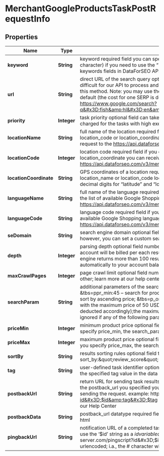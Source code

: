 

# MerchantGoogleProductsTaskPostRequestInfo


## Properties

| Name | Type | Description | Notes |
|------------ | ------------- | ------------- | -------------|
|**keyword** | **String** | keyword required field you can specify up to 700 characters in the keyword filed all %## will be decoded (plus character ‘+’ will be decoded to a space character) if you need to use the “%” character for your keyword, please specify it as “%25”; learn more about rules and limitations of keyword and keywords fields in DataForSEO APIs in this Help Center article |  [optional] |
|**url** | **String** | direct URL of the search query optional field you can specify a direct URL and we will sort it out to the necessary fields. Note that this method is the most difficult for our API to process and also requires you to specify the exact language and location in the URL. In most cases, we wouldn’t recommend using this method. Note: you may use the &amp;udm&#x3D;28 parameter in the direct URL to use the new Google Shopping markup with 40 SERP results returned by default (the cost for one SERP is deducted accordingly);the maximum depth is 200; this parameter must be specified without tbm&#x3D;shop ; example: https://www.google.com/search?q&#x3D;fish&amp;hl&#x3D;en&amp;gl&#x3D;US&amp;gws_rd&#x3D;cr&amp;uule&#x3D;w+CAIQIFISCQs2MuSEtepUEUK33kOSuTsc&amp;udm&#x3D;28 |  [optional] |
|**priority** | **Integer** | task priority optional field can take the following values: 1 – normal execution priority (set by default) 2 – high execution priority You will be additionally charged for the tasks with high execution priority. The cost can be calculated on the Pricing page. |  [optional] |
|**locationName** | **String** | full name of the location required field if you don’t specify location_code or location_coordinate if you use this field, you don’t need to specify location_code or location_coordinate you can receive the list of available Google Shopping locations with their location_name by making a separate request to the https://api.dataforseo.com/v3/merchant/google/locations example: London,England,United Kingdom |  [optional] |
|**locationCode** | **Integer** | location code required field if you don’t specify location_name or location_coordinate if you use this field, you don’t need to specify location_name or location_coordinate you can receive the list of available Google Shopping locations with their location_code by making a separate request to the https://api.dataforseo.com/v3/merchant/google/locations example: 2840 |  [optional] |
|**locationCoordinate** | **String** | GPS coordinates of a location required field if you don’t specify location_name or location_code if you use this field, you don’t need to specify location_name or location_code location_coordinate parameter should be specified in the “latitude,longitude,radius” format the maximum number of decimal digits for “latitude” and “longitude”: 7 the minimum value for “radius”: 199.9 example: 53.476225,-2.243572,200 |  [optional] |
|**languageName** | **String** | full name of the language required field if you don’t specify language_code if you use this field, you don’t need to specify language_code you can receive the list of available Google Shopping languages with their language_name by making a separate request to the https://api.dataforseo.com/v3/merchant/google/languages example: English |  [optional] |
|**languageCode** | **String** | language code required field if you don’t specify language_name if you use this field, you don’t need to specify language_name you can receive the list of available Google Shopping languages with their language_code by making a separate request to the https://api.dataforseo.com/v3/merchant/google/languages example: en |  [optional] |
|**seDomain** | **String** | search engine domain optional field we choose the relevant search engine domain automatically according to the location and language you specify however, you can set a custom search engine domain in this field example: google.co.uk, google.com.au, google.de, etc. |  [optional] |
|**depth** | **Integer** | parsing depth optional field number of results to be retrieved from the Google Shopping results page default value: 100 max value: 700 Note: your account will be billed per each results page containing up to 100 results; thus, setting a depth above 100 may result in additional charges if the search engine returns more than 100 results; if the specified depth is higher than the number of results in the response, the difference will be refunded automatically to your account balance |  [optional] |
|**maxCrawlPages** | **Integer** | page crawl limit optional field number of search results pages to crawl max value: 7 Note: the max_crawl_pages and depth parameters complement each other; learn more at our help center |  [optional] |
|**searchParam** | **String** | additional parameters of the search query optional field you can use the following search URL parameters for customizing the search; example: &amp;tbs&#x3D;ppr_min:45 – search for products that cost more than 45 USD; &amp;tbs&#x3D;ppr_max:50 – search for products that cost less than 50 USD; &amp;tbs&#x3D;p_ord:p – sort by ascending price; &amp;tbs&#x3D;p_ord:pd – sort by descending price; &amp;tbs&#x3D;p_ord:rv – sort by review score; &amp;tbs&#x3D;ppr_max:50,p_ord:rv – sort by review score with the maximum price of 50 USD.; &amp;udm&#x3D;28 – use new Google Shopping markup with 40 SERP results returned by default (the cost for one SERP is deducted accordingly);the maximum depth is 200; this parameter must be specified without tbm&#x3D;shop in the url; Note that search_param values will be ignored if any of the following parameters are used: price_min, price_max, sort_by |  [optional] |
|**priceMin** | **Integer** | minimum product price optional field minimum price of the returned products listed on Google Shopping for the specified query example: 5 Note: if you specify price_min, the search_param parameter will be ignored |  [optional] |
|**priceMax** | **Integer** | maximum product price optional field maximum price of the returned products listed on Google Shopping for the specified query example: 100 Note: if you specify price_max, the search_param parameter will be ignored |  [optional] |
|**sortBy** | **String** | results sorting rules optional field the following sorting rules are supported: review_score, price_low_to_high, price_high_to_low example: sort_by:\&quot;review_score\&quot; Note: if you specify sort_by, the search_param parameter will be ignored |  [optional] |
|**tag** | **String** | user-defined task identifier optional field the character limit is 255 you can use this parameter to identify the task and match it with the result you will find the specified tag value in the data object of the response |  [optional] |
|**postbackUrl** | **String** | return URL for sending task results optional field once the task is completed, we will send a POST request with its results compressed in the gzip format to the postback_url you specified you can use the ‘$id’ string as a $id variable and ‘$tag’ as urlencoded $tag variable. We will set the necessary values before sending the request. example: http://your-server.com/postbackscript?id&#x3D;$id http://your-server.com/postbackscript?id&#x3D;$id&amp;tag&#x3D;$tag Note: special characters in postback_url will be urlencoded; i.a., the # character will be encoded into %23 learn more on our Help Center |  [optional] |
|**postbackData** | **String** | postback_url datatype required field if you specify postback_url corresponds to the datatype that will be sent to your server possible values: advanced, html |  [optional] |
|**pingbackUrl** | **String** | notification URL of a completed task optional field when a task is completed we will notify you by GET request sent to the URL you have specified you can use the ‘$id’ string as a $id variable and ‘$tag’ as urlencoded $tag variable. We will set the necessary values before sending the request. example: http://your-server.com/pingscript?id&#x3D;$id http://your-server.com/pingscript?id&#x3D;$id&amp;tag&#x3D;$tag Note: special characters in pingback_url will be urlencoded; i.a., the # character will be encoded into %23 learn more on our Help Center |  [optional] |



